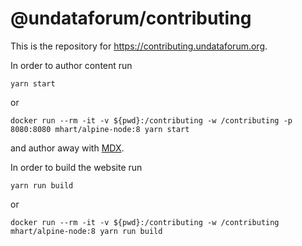 # @undataforum/contributing

This is the repository for https://contributing.undataforum.org.

In order to author content run

    yarn start

or

    docker run --rm -it -v ${pwd}:/contributing -w /contributing -p 8080:8080 mhart/alpine-node:8 yarn start

and author away with [MDX](https://mdxjs.com/).

In order to build the website run

    yarn run build

or

    docker run --rm -it -v ${pwd}:/contributing -w /contributing mhart/alpine-node:8 yarn run build
